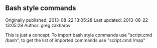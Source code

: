 ## Bash style commands

Originally published: 2013-08-22 13:05:28
Last updated: 2013-08-22 13:05:29
Author: greg zakharov

This is just a concept. To import bash style commands use "script.cmd /bash", to get the list of imported commands use "script.cmd /map"